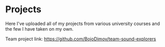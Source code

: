 # Projects

Here I've uploaded all of my projects from various university courses and the few I have taken on my own.

Team project link: https://github.com/BojoDimov/team-sound-explorers

